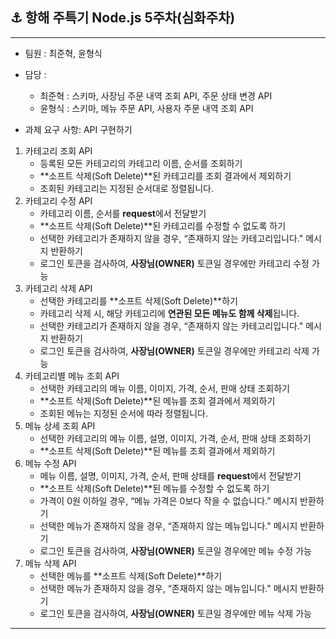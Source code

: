 ## ⚓ 항해 주특기 Node.js 5주차(심화주차) 
---

- 팀원 : 최준혁, 윤형식
- 담당 :
  - 최준혁 : 스키마, 사장님 주문 내역 조회 API, 주문 상태 변경 API
  - 윤형식 : 스키마, 메뉴 주문 API, 사용자 주문 내역 조회 API
  
- 과제 요구 사항: API 구현하기
1. 카테고리 조회 API
    - 등록된 모든 카테고리의 카테고리 이름, 순서를 조회하기
    - **소프트 삭제(Soft Delete)**된 카테고리를 조회 결과에서 제외하기
    - 조회된 카테고리는 지정된 순서대로 정렬됩니다.
2. 카테고리 수정 API
    - 카테고리 이름, 순서를 **request**에서 전달받기
    - **소프트 삭제(Soft Delete)**된 카테고리를 수정할 수 없도록 하기
    - 선택한 카테고리가 존재하지 않을 경우, “존재하지 않는 카테고리입니다." 메시지 반환하기
    - 로그인 토큰을 검사하여, **사장님(OWNER)** 토큰일 경우에만 카테고리 수정 가능
3. 카테고리 삭제 API
    - 선택한 카테고리를 **소프트 삭제(Soft Delete)**하기
    - 카테고리 삭제 시, 해당 카테고리에 **연관된 모든 메뉴도 함께 삭제**됩니다.
    - 선택한 카테고리가 존재하지 않을 경우, “존재하지 않는 카테고리입니다." 메시지 반환하기
    - 로그인 토큰을 검사하여, **사장님(OWNER)** 토큰일 경우에만 카테고리 삭제 가능
4. 카테고리별 메뉴 조회 API
    - 선택한 카테고리의 메뉴 이름, 이미지, 가격, 순서, 판매 상태 조회하기
    - **소프트 삭제(Soft Delete)**된 메뉴를 조회 결과에서 제외하기
    - 조회된 메뉴는 지정된 순서에 따라 정렬됩니다.
5. 메뉴 상세 조회 API
    - 선택한 카테고리의 메뉴 이름, 설명, 이미지, 가격, 순서, 판매 상태 조회하기
    - **소프트 삭제(Soft Delete)**된 메뉴를 조회 결과에서 제외하기
6. 메뉴 수정 API
    - 메뉴 이름, 설명, 이미지, 가격, 순서, 판매 상태를 **request**에서 전달받기
    - **소프트 삭제(Soft Delete)**된 메뉴를 수정할 수 없도록 하기
    - 가격이 0원 이하일 경우, “메뉴 가격은 0보다 작을 수 없습니다.” 메시지 반환하기
    - 선택한 메뉴가 존재하지 않을 경우, “존재하지 않는 메뉴입니다." 메시지 반환하기
    - 로그인 토큰을 검사하여, **사장님(OWNER)** 토큰일 경우에만 메뉴 수정 가능
7. 메뉴 삭제 API
    - 선택한 메뉴를 **소프트 삭제(Soft Delete)**하기
    - 선택한 메뉴가 존재하지 않을 경우, “존재하지 않는 메뉴입니다." 메시지 반환하기
    - 로그인 토큰을 검사하여, **사장님(OWNER)** 토큰일 경우에만 메뉴 삭제 가능
  
---

